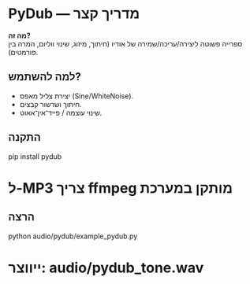 # PyDub — מדריך קצר

**מה זה?**  
ספרייה פשוטה ליצירה/עריכה/שמירה של אודיו (חיתוך, מיזוג, שינוי ווליום, המרה בין פורמטים).

## למה להשתמש?
- יצירת צליל מאפס (Sine/WhiteNoise).
- חיתוך ושרשור קבצים.
- שינוי עוצמה / פייד־אין־אאוט.
<!-- - המרה בין פורמטים (WAV/MP3/OGG). -->

## התקנה
pip install pydub
# ל-MP3 צריך ffmpeg מותקן במערכת

## הרצה
python audio/pydub/example_pydub.py
# ייווצר: audio/pydub_tone.wav
